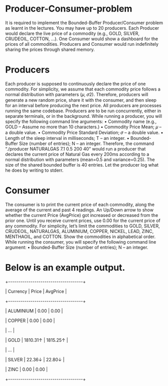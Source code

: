 # Producer-Consumer-problem
It is required to implement the Bounded-Buffer Producer/Consumer problem as learnt in the 
lectures. You may have up to 20 producers. Each Producer would declare the live price of a commodity 
(e.g., GOLD, SILVER, CRUDEOIL, COTTON, …). One Consumer would show a dashboard for the prices of all 
commodities. Producers and Consumer would run indefinitely sharing the prices through shared memory.
# Producers
Each producer is supposed to continuously declare the price of one commodity. For simplicity, we assume 
that each commodity price follows a normal distribution with parameters (𝜇, 𝜎2). Therefore, producers 
will generate a new random price, share it with the consumer, and then sleep for an interval before 
producing the next price.
All producers are processes running the same codebase. Producers are to be run concurrently, either in 
separate terminals, or in the background. While running a producer, you will specify the following 
command line arguments:
• Commodity name (e.g., GOLD – Assume no more than 10 characters.)
• Commodity Price Mean; 𝜇 – a double value.
• Commodity Price Standard Deviation; 𝜎 – a double value.
• Length of the sleep interval in milliseconds; T – an integer. 
• Bounded-Buffer Size (number of entries); N – an integer.
Therefore, the command “./producer NATURALGAS 7.1 0.5 200 40” would run a producer that declares 
the current price of Natural Gas every 200ms according to a normal distribution with parameters 
(mean=0.5 and variance=0.25). The size of the shared bounded buffer is 40 entries.
Let the producer log what he does by writing to stderr.

# Consumer
The consumer is to print the current price of each commodity, along the average of the current and past 
4 readings. An Up/Down arrow to show whether the current Price (AvgPrice) got increased or decreased 
from the prior one. Until you receive current prices, use 0.00 for the current price of any commodity.
For simplicity, let’s limit the commodities to GOLD, SILVER, CRUDEOIL, NATURALGAS, ALUMINIUM, 
COPPER, NICKEL, LEAD, ZINC, MENTHAOIL, and COTTON. Show the commodities in alphabetical order.
While running the consumer, you will specify the following command line argument:
• Bounded-Buffer Size (number of entries); N – an integer.
# Below is an example output.
+-------------------------------------+

| Currency | Price | AvgPrice |

+-------------------------------------+

| ALUMINIUM | 0.00 | 0.00 |

| COPPER | 0.00 | 0.00 |

| ... |

| GOLD | 1810.31↑ | 1815.25↑ |

| ... |

| SILVER | 22.36↓ | 22.80↓ |

| ZINC | 0.00 | 0.00 |

+-------------------------------------+
